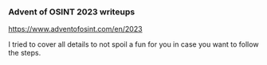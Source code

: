 ### Advent of OSINT 2023 writeups

https://www.adventofosint.com/en/2023

I tried to cover all details to not spoil a fun for you in case you want to follow the steps.